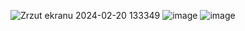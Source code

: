 ![Zrzut ekranu 2024-02-20 133349](https://github.com/szymek343t/Aplikacja-quizz/assets/109685036/f227450d-262f-4ded-9728-9b042c4ed7ca)
![image](https://github.com/szymek343t/Aplikacja-quizz/assets/109685036/b8038a09-c9ae-4320-a798-8b2257ebb192)
![image](https://github.com/szymek343t/Aplikacja-quizz/assets/109685036/28aefe92-9fb6-499f-8c01-5eb347ff5343)
